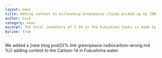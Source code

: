 ```yaml
---
layout: news
title: Adding context to misleading Greenpeace claims picked up by CNN, others.
author: nick
category: news
excerpt: The total inventory of C-14 in the Fukushima tanks is made by cosmic rays every 40 minutes
byline: true
---
```


<div class="row">
<div class="col-md-8" markdown="1">

We added a [new blog post]({% link greenpeace-radiocarbon-wrong.md  %}) adding context
to the Carbon-14 in Fukushima water.

</div></div>
